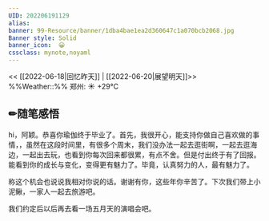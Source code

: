 ```yaml
---
UID: 202206191129 
alias:
banner: 99-Resource/banner/1dba4bae1ea2d360647c1a070bcb2068.jpg 
Banner style: Solid
banner_icon:  😀
cssclass: mynote,noyaml
---
```

<< [[2022-06-18|回忆昨天]] | [[2022-06-20|展望明天]]>>　　　　%%Weather::%% 郑州: ☀️   +29°C


## ✏随笔感悟



hi，阿颖。恭喜你瑜伽终于毕业了。首先，我很开心，能支持你做自己喜欢做的事情，，虽然在这段时间里，有很多个周末，我们没办法一起去逛街啊，一起去逛海边，一起出去玩，也看到你每次回来都很累，有点不舍。但是付出终于有了回报。能看到你的成长与变化，变得更有魅力了。毕竟，认真努力的人，最有魅力了。

称这个机会也说说我相对你说的话。谢谢有你，这些年你辛苦了。下次我们带上小泥鳅，一家人一起去旅游吧。




我们约定后以后再去看一场五月天的演唱会吧。

